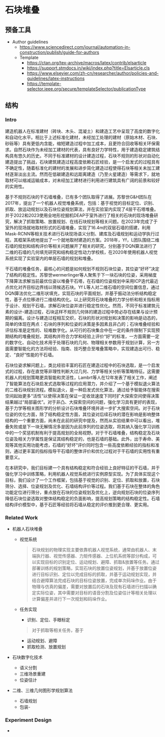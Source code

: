 # 石块堆叠

## 预备工具

- Author guidelines
  - https://www.sciencedirect.com/journal/automation-in-construction/publish/guide-for-authors
  - Template
    - https://ctan.org/tex-archive/macros/latex/contrib/elsarticle
    - https://support.stmdocs.in/wiki/index.php?title=Elsarticle.cls
    - https://www.elsevier.com/zh-cn/researcher/author/policies-and-guidelines/latex-instructions
    - https://template-selector.ieee.org/secure/templateSelector/publicationType

## 结构

### Intro

建造机器人在标准建材（砖块、木头、混凝土）和建造工艺中呈现了高度的数字化和自动化水平。相比于上述标准化建材，未经加工处理的建材（原始木材、石块、砂砾等）具有更低内含能，缩短建造过程中加工成本，且更符合回收等相关环保需求。自然石块作为未经加工建材的代表，具有良好力学特性，用于建造稳定建筑结构具有悠久的历史。不同于标准建材的设计建造过程，石块不规则的形状对自动化建造提出了挑战，石块建筑建造过程高度依赖石匠经验，是一个启发式的过程具有不确定性，随着标准化的建材的发展和进步简化建造过程使得石块等相关未加工建材逐渐淡出主流。然而在低碳建造和远距离建造（乃至火星建造）等需求下，就地取材可以缩减运输成本，对未经加工建材进行利用进行建筑具有广阔的前景和较好的实用性。

基于不规则石块的干石墙堆叠，已有多个团队取得了进展。苏黎世G&H团队在2017年，提出了一个机器人视觉堆叠系统，包括：基于视觉的目标定位、识别、抓取、放运动规划以及石块位姿规划算法，并在实验室内实现了4层干石塔堆叠。并于2022和2023使用全地形挖掘机DEAP于室外进行了相关的石块的现场堆叠研究，解决了抓取策略、放置规划、在线石块规划等相关问题。在2023年完成了于室外的现场就地取材形式的石墙堆叠，实现了16.4m的双层石墙的搭建，利用Mask-RCNN等相关技术进行石块现场语义分割、建库及石墙规划和运动学执行过程。其框架系统地提出了一个就地取材建造的方案。2018年，Yf，L团队围绕二维石墙的规划和结构评价等相关问题展开了相关的研究，分别基于DQN算法进行了二维的石墙的几何填充研究和结构稳定性动力学校核，在2020年使用机器人视觉系统实现了实验室内的单层石墙的规划和堆叠。

干石墙的堆叠任务，最核心的问题是如何规划不规则石块位姿，其位姿“好坏”决定了结构的稳定性。苏黎世wermerlinger等人聚焦于下一块石块的位姿，采用梯度下降算法求解当前最优位姿以堆叠干石塔，在石墙的位姿规划中采用ICP迭代最近点优化对齐目标边界线以筛候选石块。Yf L等人对二维石墙的空间位置信息，通过DQN算法优化二维形状填充，实现石块的平面规划，并基于振动法分析结构稳定性，基于点位移进行二维结构优化。以上研究将石块堆叠的力学分析和相关指标用于设计、规划干石墙，求解石块位姿并进行稳定性优化。然而，不同于标准建筑元素的设计-建造过程，石块这样不规则几何体的建造过程中势必存在结果与设计预期的偏离。设计与建造过程相互交织，石块的形状对规划和决策的影响是动态的，简单的体现在两点：石块的序列和位姿的决策是多因素且非凸的；石块堆叠经验和评估标准是定性的、较难数字化。从可行的石块集合中在一定的条件限制下实现预期结构的堆叠规划，其结构并符合力学和经验上评价“好”的标准，一方面需要一定的数字化、自动化技术用于处理石块的几何、物理相关参数用于规划计算，另一方面需要智能化的方法将经验、指南、技巧整合至堆叠策略中，实现建造出可行、稳定、“良好”性能的干石墙。

石块位姿求解问题上，类比经验丰富的石匠在建造过程中的石块选取，是一个启发式的过程，存在直觉等非理性判断大过几何、力学等相关分析等策略特征。这需要机器人的规划策略更具智能和灵活性，Lambrt等人在12年发表了相关工作，阐述了智能算法在石块启发式选取等过程的应用潜力，并介绍了一个基于模拟退火算法的二维石块规划流程。模拟退火，是一种启发式优化算法，通过给予智能体在搜索空间起始更多“活性”以使得决策在保证一定收敛速度下同时扩大探索空间使得决策结果越过“局部最优”。对于非凸、大探索空间的问题，强化学习具有更好的表现，基于力学等相关图形学的分析设计石块堆叠环境并进一步扩大搜索空间。对于石块位姿的优化方面，除了结构稳定性方面，其位姿对后续石块的潜在影响是影响整体结构的一个重要方面，尚未在此前的研究中提及，然而从实验结果中可以看出，堆叠失败或是下一块无解情况多是因为此前序列的位姿选取，将其纳入强化学习训练中的一个奖惩机制有利于提高规划的全局视野。对于干石墙堆叠，结构稳定及石块位姿及相关力学属性是保证其结构稳定的，也是石墙的基础。此外，出于寿命、美观等其他实用功能考虑，石墙的“好坏”评价同时包含一些高度依赖经验的指标和准则，通过更丰富的指标指导干石墙的整体评价和优化过程对于干石墙的实用性有重要意义。

在本研究中，我们目标建一个具有结构稳定和符合经验上良好特征的干石墙，并于强化学习中训练策略，利用机器人视觉系统进行实例原型实现。为了具体实现这个目标，我们设计了一个工作框架，包括基于视觉的识别、定位、抓取和放置，石块筛分、选择、位姿规划及优化、石墙结构评价等过程。我们基于石块在整体的角色功能定位进行筛分，重点放在石块的位姿规划及优化上，逆向规划石块的位姿序列降低石块位姿选取对整体结构稳定的负面影响，提高规划策略的结构稳定性。石墙结构评价模型中，基于石匠等经验将石墙从稳定的评价推到更合理、更实用。

### Related Work

- 机器人石块堆叠

  - 视觉系统

    > 石块规划的物理实现主要依靠机器人视觉系统，通常由机器人、末端执行器、视觉传感器、力矩传感器、上位机系统等部分构成，可以实现目标的识别定位、运动规划、避障、抓取&放置等任务。通过部署训练的规划策略，实现石块的放置位姿规划，并基于放置位姿进行目标识别、定位以完成目标的抓取，并基于运动规划实现，并结合避障算法完成石块的目标位姿放置，完成单次码垛作业。由于物理与仿真的偏差，需要对放置后的石块及现有石墙进行扫描以确定实际位姿，其中需要对目标的语音分割及位姿估计等相关处理以计算偏差并进行下一次规划和码垛作业。

  - 任务实现

    - 识别、定位、手眼标定

    > 对于抓取等相关任务，基于

    - 运动规划、避障
    - 抓取检测、放置规划

- 石块数字化技术

  - 语义分割
  - 三维场景重建
  - 位姿估计

- 二维、三维几何图形学规划算法

  - 石墙规划
  - 包装-

### Experiment Design

- 

